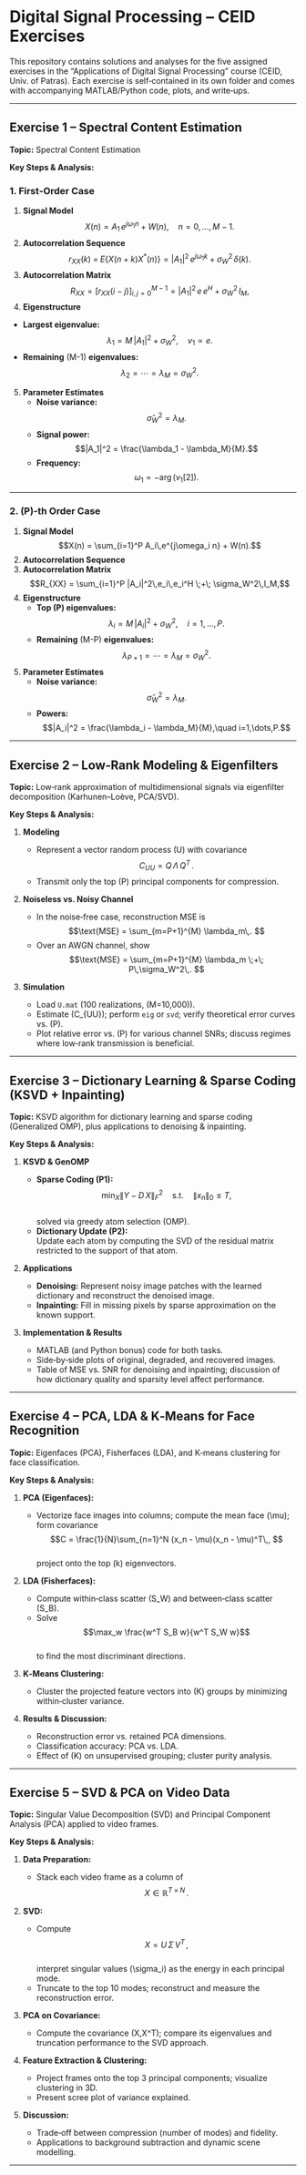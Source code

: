 # Digital Signal Processing – CEID Exercises

This repository contains solutions and analyses for the five assigned exercises in the “Applications of Digital Signal Processing” course (CEID, Univ. of Patras). Each exercise is self‑contained in its own folder and comes with accompanying MATLAB/Python code, plots, and write‑ups.

---


## Exercise 1 – Spectral Content Estimation  
**Topic:** Spectral Content Estimation  

**Key Steps & Analysis:**  

### 1. First‑Order Case
1. **Signal Model**  
   $$X(n) = A_1\,e^{j\omega_1 n} + W(n),\quad n=0,\dots,M-1.$$
2. **Autocorrelation Sequence**  
   $$r_{XX}(k) \;=\; E\{X(n+k)X^*(n)\}
   = |A_1|^2\,e^{j\omega_1 k} \;+\; \sigma_W^2\,\delta(k).$$
3. **Autocorrelation Matrix**  
   $$R_{XX}
   = \bigl[r_{XX}(i-j)\bigr]_{i,j=0}^{M-1}
   = |A_1|^2\,e\,e^H \;+\; \sigma_W^2\,I_M,$$  
  4. **Eigenstructure**  
   - **Largest eigenvalue:**  
     $$\lambda_1 = M\,|A_1|^2 + \sigma_W^2,\quad v_1 \propto e.$$  
   - **Remaining** \(M-1\) **eigenvalues:**  
     $$\lambda_2 = \cdots = \lambda_M = \sigma_W^2.$$
5. **Parameter Estimates**  
   - **Noise variance:**  
     $$\hat\sigma_W^2 = \lambda_M.$$  
   - **Signal power:**  
     $$|A_1|^2 = \frac{\lambda_1 - \lambda_M}{M}.$$  
   - **Frequency:**  
     $$\omega_1 = -\arg\bigl(v_1[2]\bigr).$$

---

### 2. \(P\)‑th Order Case
1. **Signal Model**  
   $$X(n) = \sum_{i=1}^P A_i\,e^{j\omega_i n} + W(n).$$
2. **Autocorrelation Sequence**  
3. **Autocorrelation Matrix**  
   $$R_{XX}
   = \sum_{i=1}^P |A_i|^2\,e_i\,e_i^H
   \;+\; \sigma_W^2\,I_M,$$  
4. **Eigenstructure**  
   - **Top \(P\) eigenvalues:**  
     $$\lambda_i = M\,|A_i|^2 + \sigma_W^2,\quad i=1,\dots,P.$$  
   - **Remaining** \(M-P\) **eigenvalues:**  
     $$\lambda_{P+1} = \cdots = \lambda_M = \sigma_W^2.$$
5. **Parameter Estimates**  
   - **Noise variance:**  
     $$\hat\sigma_W^2 = \lambda_M.$$  
   - **Powers:**  
     $$|A_i|^2 = \frac{\lambda_i - \lambda_M}{M},\quad i=1,\dots,P.$$  


---



## Exercise 2 – Low‑Rank Modeling & Eigenfilters  
**Topic:** Low‑rank approximation of multidimensional signals via eigenfilter decomposition (Karhunen–Loève, PCA/SVD).  

**Key Steps & Analysis:**  
1. **Modeling**  
   - Represent a vector random process \(U\) with covariance  
     $$C_{UU} = Q\,\Lambda\,Q^T\,. $$  
   - Transmit only the top \(P\) principal components for compression.

2. **Noiseless vs. Noisy Channel**  
   - In the noise‑free case, reconstruction MSE is  
     $$\text{MSE} = \sum_{m=P+1}^{M} \lambda_m\,. $$  
   - Over an AWGN channel, show  
     $$\text{MSE} = \sum_{m=P+1}^{M} \lambda_m \;+\; P\,\sigma_W^2\,. $$

3. **Simulation**  
   - Load `U.mat` (100 realizations, \(M=10\,000\)).  
   - Estimate \(C_{UU}\); perform `eig` or `svd`; verify theoretical error curves vs. \(P\).  
   - Plot relative error vs. \(P\) for various channel SNRs; discuss regimes where low‑rank transmission is beneficial.

---

## Exercise 3 – Dictionary Learning & Sparse Coding (KSVD + Inpainting)  
**Topic:** KSVD algorithm for dictionary learning and sparse coding (Generalized OMP), plus applications to denoising & inpainting.  

**Key Steps & Analysis:**  
1. **KSVD & GenOMP**  
   - **Sparse Coding (P1):**  
     $$\min_X \|Y - D\,X\|_F^2 \quad\text{s.t.}\quad \|x_n\|_0 \le T,$$  
     solved via greedy atom selection (OMP).  
   - **Dictionary Update (P2):**  
     Update each atom by computing the SVD of the residual matrix restricted to the support of that atom.  

2. **Applications**  
   - **Denoising:** Represent noisy image patches with the learned dictionary and reconstruct the denoised image.  
   - **Inpainting:** Fill in missing pixels by sparse approximation on the known support.

3. **Implementation & Results**  
   - MATLAB (and Python bonus) code for both tasks.  
   - Side‑by‑side plots of original, degraded, and recovered images.  
   - Table of MSE vs. SNR for denoising and inpainting; discussion of how dictionary quality and sparsity level affect performance.

---

## Exercise 4 – PCA, LDA & K‑Means for Face Recognition  
**Topic:** Eigenfaces (PCA), Fisherfaces (LDA), and K‑means clustering for face classification.  

**Key Steps & Analysis:**  
1. **PCA (Eigenfaces):**  
   - Vectorize face images into columns; compute the mean face \(\mu\); form covariance  
     $$C = \frac{1}{N}\sum_{n=1}^N (x_n - \mu)(x_n - \mu)^T\,, $$  
     project onto the top \(k\) eigenvectors.

2. **LDA (Fisherfaces):**  
   - Compute within‑class scatter \(S_W\) and between‑class scatter \(S_B\).  
   - Solve  
     $$\max_w \frac{w^T S_B w}{w^T S_W w}$$  
     to find the most discriminant directions.

3. **K‑Means Clustering:**  
   - Cluster the projected feature vectors into \(K\) groups by minimizing within‑cluster variance.

4. **Results & Discussion:**  
   - Reconstruction error vs. retained PCA dimensions.  
   - Classification accuracy: PCA vs. LDA.  
   - Effect of \(K\) on unsupervised grouping; cluster purity analysis.

---

## Exercise 5 –  SVD & PCA on Video Data  
**Topic:** Singular Value Decomposition (SVD) and Principal Component Analysis (PCA) applied to video frames.  

**Key Steps & Analysis:**  
1. **Data Preparation:**  
   - Stack each video frame as a column of  
     $$X \in \mathbb{R}^{T \times N}\,. $$

2. **SVD:**  
   - Compute  
     $$X = U\,\Sigma\,V^T\,, $$  
     interpret singular values \(\sigma_i\) as the energy in each principal mode.  
   - Truncate to the top 10 modes; reconstruct and measure the reconstruction error.

3. **PCA on Covariance:**  
   - Compute the covariance \(X\,X^T\); compare its eigenvalues and truncation performance to the SVD approach.

4. **Feature Extraction & Clustering:**  
   - Project frames onto the top 3 principal components; visualize clustering in 3D.  
   - Present scree plot of variance explained.

5. **Discussion:**  
   - Trade‑off between compression (number of modes) and fidelity.  
   - Applications to background subtraction and dynamic scene modelling.

---




